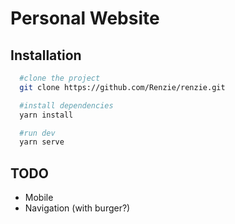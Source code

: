 # Personal Website

## Installation

```bash
  #clone the project
  git clone https://github.com/Renzie/renzie.git

  #install dependencies
  yarn install

  #run dev
  yarn serve
```

## TODO
- Mobile
- Navigation (with burger?)
